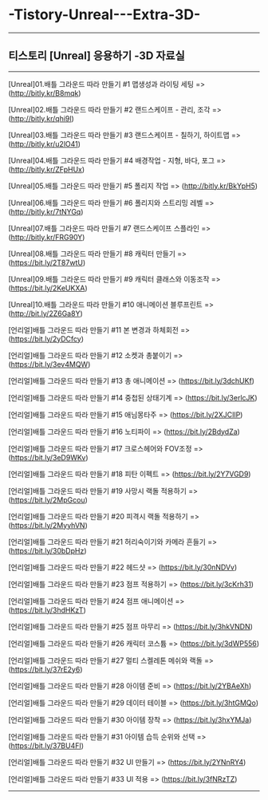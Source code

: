 # -Tistory-Unreal---Extra-3D-

-----------------------------------


## 티스토리 [Unreal] 응용하기 -3D 자료실

-----------------------------------

[Unreal]01.배틀 그라운드 따라 만들기 #1  맵생성과 라이팅 세팅 => (http://bitly.kr/B8mqk)

[Unreal]02.배틀 그라운드 따라 만들기 #2  랜드스케이프 - 관리, 조각 => (http://bitly.kr/qhi9l)

[Unreal]03.배틀 그라운드 따라 만들기 #3  랜드스케이프 - 칠하기, 하이트맵 => (http://bitly.kr/u2lO41)

[Unreal]04.배틀 그라운드 따라 만들기 #4 배경작업 - 지형, 바다, 포그 => (http://bitly.kr/ZFpHUx)

[Unreal]05.배틀 그라운드 따라 만들기 #5  폴리지 작업 => (http://bitly.kr/BkYpH5)

[Unreal]06.배틀 그라운드 따라 만들기 #6  폴리지와 스트리밍 레벨 => (http://bitly.kr/7tNYGq)

[Unreal]07.배틀 그라운드 따라 만들기 #7  랜드스케이프 스플라인 => (http://bitly.kr/FRG90Y)

[Unreal]08.배틀 그라운드 따라 만들기 #8  캐릭터 만들기 => (https://bit.ly/2T87wtU)

[Unreal]09.배틀 그라운드 따라 만들기 #9  캐릭터 클래스와 이동조작 => (https://bit.ly/2KeUKXA)

[Unreal]10.배틀 그라운드 따라 만들기 #10  애니메이션 블루프린트 => (http://bit.ly/2Z6Ga8Y)

[언리얼]배틀 그라운드 따라 만들기 #11 본 변경과 하체회전 => (https://bit.ly/2yDCfcy)

[언리얼]배틀 그라운드 따라 만들기 #12 소켓과 총붙이기 => (https://bit.ly/3ev4MQW)

[언리얼]배틀 그라운드 따라 만들기 #13 총 애니메이션 => (https://bit.ly/3dchUKf)

[언리얼]배틀 그라운드 따라 만들기 #14 중첩된 상태기계 => (https://bit.ly/3erlcJK)

[언리얼]배틀 그라운드 따라 만들기 #15 애님몽타주 => (https://bit.ly/2XJCIlP)

[언리얼]배틀 그라운드 따라 만들기 #16 노티파이 => (https://bit.ly/2BdydZa)

[언리얼]배틀 그라운드 따라 만들기 #17 크로스헤어와 FOV조정 => (https://bit.ly/3eD9WKv)

[언리얼]배틀 그라운드 따라 만들기 #18 피탄 이펙트 => (https://bit.ly/2Y7VGD9)

[언리얼]배틀 그라운드 따라 만들기 #19 사망시 랙돌 적용하기 => (https://bit.ly/2MpGcou)

[언리얼]배틀 그라운드 따라 만들기 #20 피격시 랙돌 적용하기 => (https://bit.ly/2MyyhVN)

[언리얼]배틀 그라운드 따라 만들기 #21 허리숙이기와 카메라 흔들기 => (https://bit.ly/30bDpHz)

[언리얼]배틀 그라운드 따라 만들기 #22 헤드샷 => (https://bit.ly/30nNDVv)

[언리얼]배틀 그라운드 따라 만들기 #23 점프 적용하기 => (https://bit.ly/3cKrh31)

[언리얼]배틀 그라운드 따라 만들기 #24 점프 애니메이션 => (https://bit.ly/3hdHKzT)

[언리얼]배틀 그라운드 따라 만들기 #25 점프 마무리 => (https://bit.ly/3hkVNDN)

[언리얼]배틀 그라운드 따라 만들기 #26 캐릭터 코스튬 => (https://bit.ly/3dWP556)

[언리얼]배틀 그라운드 따라 만들기 #27 멀티 스켈레톤 메쉬와 랙돌 => (https://bit.ly/37rE2y6)

[언리얼]배틀 그라운드 따라 만들기 #28 아이템 준비 => (https://bit.ly/2YBAeXh)

[언리얼]배틀 그라운드 따라 만들기 #29 데이터 테이블 => (https://bit.ly/3htGMQo)

[언리얼]배틀 그라운드 따라 만들기 #30 아이템 장착 => (https://bit.ly/3hxYMJa)

[언리얼]배틀 그라운드 따라 만들기 #31 아이템 습득 순위와 선택 => (https://bit.ly/37BU4FI)

[언리얼]배틀 그라운드 따라 만들기 #32 UI 만들기 => (https://bit.ly/2YNnRY4)

[언리얼]배틀 그라운드 따라 만들기 #33 UI 적용 => (https://bit.ly/3fNRzTZ)

-----------------------------------
